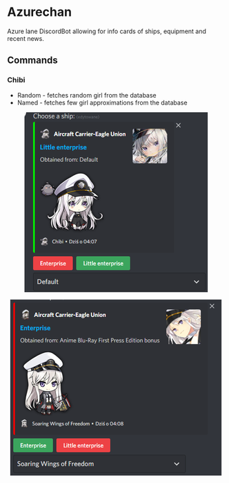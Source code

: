 # Azurechan

Azure lane DiscordBot allowing for info cards of ships, equipment and recent news.

## Commands

### Chibi

- Random - fetches random girl from the database
- Named - fetches few girl approximations from the database

<p align="center">
  <img src="images/azure-chibi-embed-showcase-1.png" alt="Chibi Embed - Little enterprise"/>
</p>
<p align="center">
  <img src="images/azure-chibi-embed-showcase-2.png" alt="Chibi Embed - Enterprise with selected skin"/>
</p>